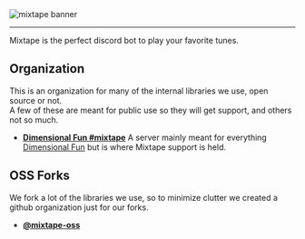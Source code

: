 <div>
<img alt="mixtape banner" src="https://i.imgur.com/flq9mmd.png" align="center" />
</div>

---

Mixtape is the perfect discord bot to play your favorite tunes.

## Organization

This is an organization for many of the internal libraries we use, open source or not.  
A few of these are meant for public use so they will get support, and others not so much.

- [**Dimensional Fun #mixtape**](https://discord.gg/rqH4Qdx7qv) A server mainly meant for everything [Dimensional Fun](https://www.dimensional.fun/) but is where Mixtape support is held.

## OSS Forks

We fork a lot of the libraries we use, so to minimize clutter we created a github organization just for our forks.

- [**@mixtape-oss**](https://github.com/mixtape-oss)
